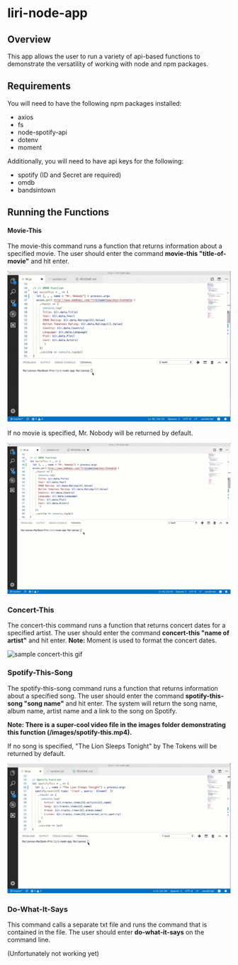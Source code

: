 # liri-node-app

## Overview
This app allows the user to run a variety of api-based functions to demonstrate the versatility of working with node and npm packages.


## Requirements
You will need to have the following npm packages installed:
* axios
* fs
* node-spotify-api
* dotenv
* moment

Additionally, you will need to have api keys for the following:
* spotify (ID and Secret are required)
* omdb
* bandsintown


## Running the Functions

#### Movie-This
The movie-this command runs a function that returns information about a specified movie.
The user should enter the command **movie-this "title-of-movie"** and hit enter.

![sample movie-this result](/images/movieThis.gif)

If no movie is specified, Mr. Nobody will be returned by default.

![movie-this default demo](/images/movieThisDefault.gif)


### Concert-This
The concert-this command runs a function that returns concert dates for a specified artist. The user should enter the command **concert-this "name of artist"** and hit enter. 
**Note:** Moment is used to format the concert dates.

![sample concert-this gif](/images/concertThis.gif)

### Spotify-This-Song
The spotify-this-song command runs a function that returns information about a specified song. The user should enter the command **spotify-this-song "song name"** and hit enter.
The system will return the song name, album name, artist name and a link to the song on Spotify.

**Note: There is a super-cool video file in the images folder demonstrating this function (/images/spotify-this.mp4).**

If no song is specified, "The Lion Sleeps Tonight" by The Tokens will be returned by default.

![spotify default demo](/images/spotifyDefault.gif)


### Do-What-It-Says
This command calls a separate txt file and runs the command that is contained in the file.
The user should enter **do-what-it-says** on the command line.

(Unfortunately not working yet)